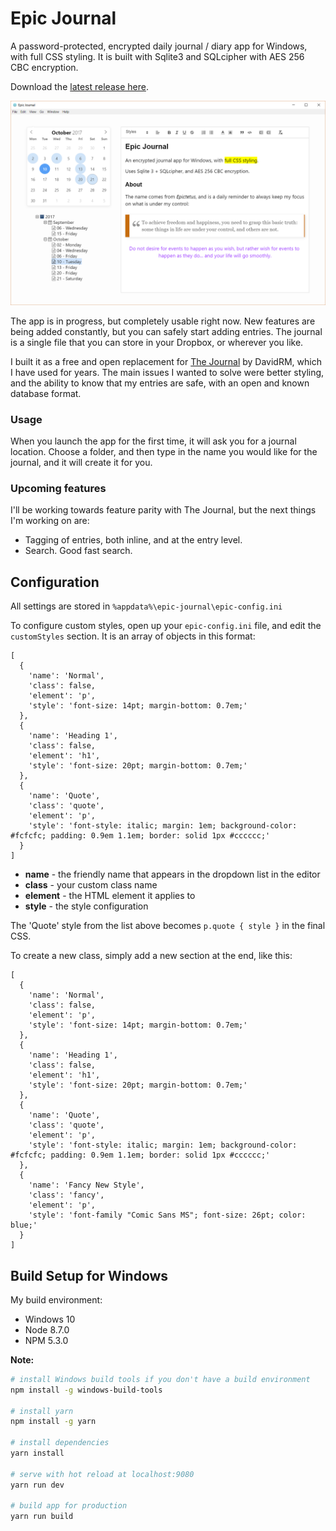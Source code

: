 # Epic Journal

A password-protected, encrypted daily journal / diary app for Windows, with full CSS styling. It is built with Sqlite3 and 
SQLcipher with AES 256 CBC encryption.

Download the [latest release here](https://github.com/alangrainger/epic-journal/releases).

![Screenshot](screenshot.png?raw=true)

The app is in progress, but completely usable right now. New features are being added
constantly, but you can safely start adding entries. The journal is a single file
that you can store in your Dropbox, or wherever you like.

I built it as a free and open replacement for [The Journal](http://www.davidrm.com/) by DavidRM, which I have used 
for years. The main issues I wanted to solve were better styling, and the ability to know that my
entries are safe, with an open and known database format.

### Usage

When you launch the app for the first time, it will ask you for a journal location. Choose a folder, and then type in
the name you would like for the journal, and it will create it for you.

### Upcoming features

I'll be working towards feature parity with The Journal, but the next things I'm working on are:

- Tagging of entries, both inline, and at the entry level.
- Search. Good fast search.

## Configuration

All settings are stored in `%appdata%\epic-journal\epic-config.ini`

To configure custom styles, open up your `epic-config.ini` file, and edit the `customStyles` section. It is an array of objects
in this format:

```
[
  {
    'name': 'Normal',
    'class': false,
    'element': 'p',
    'style': 'font-size: 14pt; margin-bottom: 0.7em;'
  },
  {
    'name': 'Heading 1',
    'class': false,
    'element': 'h1',
    'style': 'font-size: 20pt; margin-bottom: 0.7em;'
  },
  {
    'name': 'Quote',
    'class': 'quote',
    'element': 'p',
    'style': 'font-style: italic; margin: 1em; background-color: #fcfcfc; padding: 0.9em 1.1em; border: solid 1px #cccccc;'
  }
]
```

- **name** - the friendly name that appears in the dropdown list in the editor
- **class** - your custom class name
- **element** - the HTML element it applies to
- **style** - the style configuration

The 'Quote' style from the list above becomes `p.quote { style }` in the final CSS.
 
To create a new class, simply add a new section at the end, like this:

```
[
  {
    'name': 'Normal',
    'class': false,
    'element': 'p',
    'style': 'font-size: 14pt; margin-bottom: 0.7em;'
  },
  {
    'name': 'Heading 1',
    'class': false,
    'element': 'h1',
    'style': 'font-size: 20pt; margin-bottom: 0.7em;'
  },
  {
    'name': 'Quote',
    'class': 'quote',
    'element': 'p',
    'style': 'font-style: italic; margin: 1em; background-color: #fcfcfc; padding: 0.9em 1.1em; border: solid 1px #cccccc;'
  },
  {
    'name': 'Fancy New Style',
    'class': 'fancy',
    'element': 'p',
    'style': 'font-family "Comic Sans MS"; font-size: 26pt; color: blue;'
  }
]
```

## Build Setup for Windows

My build environment:

- Windows 10
- Node 8.7.0
- NPM 5.3.0

**Note:** 

``` bash
# install Windows build tools if you don't have a build environment
npm install -g windows-build-tools

# install yarn
npm install -g yarn

# install dependencies
yarn install

# serve with hot reload at localhost:9080
yarn run dev

# build app for production
yarn run build
```
